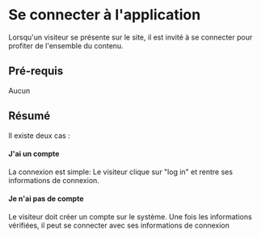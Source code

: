 # Se connecter à l'application
Lorsqu'un visiteur se présente sur le site, il est invité à se connecter pour profiter de l'ensemble du contenu. 

## Pré-requis
Aucun

## Résumé
Il existe deux cas : 

#### J'ai un compte
La connexion est simple: Le visiteur clique sur "log in" et rentre ses informations de connexion. 

#### Je n'ai pas de compte
Le visiteur doit créer un compte sur le système. Une fois les informations vérifiées, il peut se connecter avec ses informations de connexion
